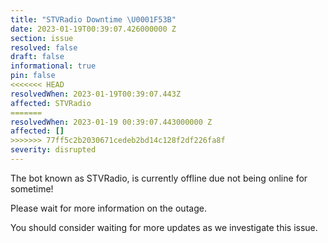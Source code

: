 ```yaml
---
title: "STVRadio Downtime \U0001F53B"
date: 2023-01-19T00:39:07.426000000 Z
section: issue
resolved: false
draft: false
informational: true
pin: false
<<<<<<< HEAD
resolvedWhen: 2023-01-19T00:39:07.443Z
affected: STVRadio
=======
resolvedWhen: 2023-01-19 00:39:07.443000000 Z
affected: []
>>>>>>> 77ff5c2b2030671cedeb2bd14c128f2df226fa8f
severity: disrupted
---
```


The bot known as STVRadio, is currently offline due not being online for sometime!

Please wait for more information on the outage.

You should consider waiting for more updates as we investigate this issue.